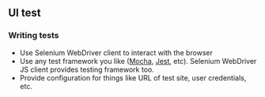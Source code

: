 ## UI test

### Writing tests

* Use Selenium WebDriver client to interact with the browser
* Use any test framework you like ([Mocha](https://mochajs.org/), [Jest](https://facebook.github.io/jest/), etc). Selenium WebDriver JS client provides testing framework too.
* Provide configuration for things like URL of test site, user credentials, etc.
